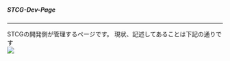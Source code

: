##### STCG-Dev-Page
---
STCGの開発側が管理するページです。
現状、記述してあることは下記の通りです
<br>
![](https://img.gifmagazine.net/gifmagazine/images/3003682/original.gif)
